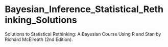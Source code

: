 # Bayesian_Inference_Statistical_Rethinking_Solutions
Solutions to Statistical Rethinking:  A Bayesian Course Using R and Stan by Richard McElreath (2nd Edition). 
